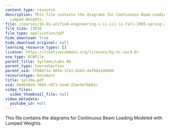 ```yaml
---
content_type: resource
description: This file contains the diagrams for Continuous Beam Loading Modeled with
  Lumped Weights.
file: /courses/16-01-unified-engineering-i-ii-iii-iv-fall-2005-spring-2006/9a4638ed7665c6f32ead23ac9e7bb61c_spl10a.pdf
file_size: 23038
file_type: application/pdf
hide_download: true
hide_download_original: null
learning_resource_types: []
license: https://creativecommons.org/licenses/by-nc-sa/4.0/
ocw_type: OCWFile
parent_title: Systems/Labs 06
parent_type: CourseSection
parent_uid: 1f88d71a-9054-37a1-8163-daf60a1dd696
resourcetype: Document
title: spl10a.pdf
uid: 9a4638ed-7665-c6f3-2ead-23ac9e7bb61c
video_files:
  video_thumbnail_file: null
video_metadata:
  youtube_id: null
---
```

This file contains the diagrams for Continuous Beam Loading Modeled with Lumped Weights.